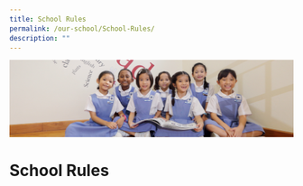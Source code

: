 ```yaml
---
title: School Rules
permalink: /our-school/School-Rules/
description: ""
---
```

![](/images/UsefulVideos.jpg)

School Rules
============